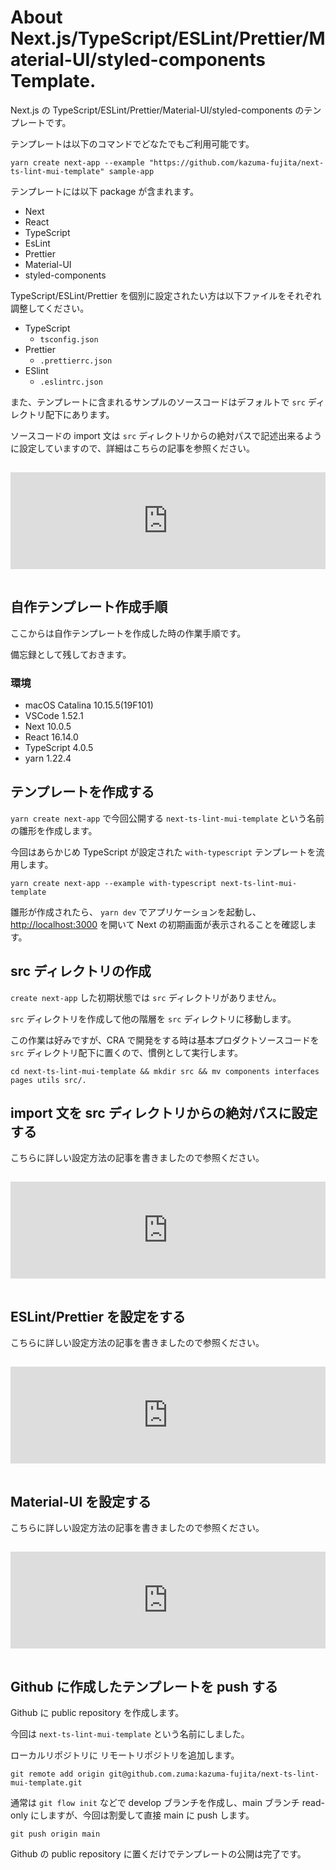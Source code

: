 # About Next.js/TypeScript/ESLint/Prettier/Material-UI/styled-components Template.

Next.js の TypeScript/ESLint/Prettier/Material-UI/styled-components のテンプレートです。

テンプレートは以下のコマンドでどなたでもご利用可能です。

```
yarn create next-app --example "https://github.com/kazuma-fujita/next-ts-lint-mui-template" sample-app
```

テンプレートには以下 package が含まれます。

- Next
- React
- TypeScript
- EsLint
- Prettier
- Material-UI
- styled-components

TypeScript/ESLint/Prettier を個別に設定されたい方は以下ファイルをそれぞれ調整してください。

- TypeScript
  - `tsconfig.json`
- Prettier
  - `.prettierrc.json`
- ESlint
  - `.eslintrc.json`

また、テンプレートに含まれるサンプルのソースコードはデフォルトで `src` ディレクトリ配下にあります。

ソースコードの import 文は `src` ディレクトリからの絶対パスで記述出来るように設定していますので、詳細はこちらの記事を参照ください。

<iframe class="hatenablogcard" style="width:100%;height:155px;margin:15px 0;max-width:680px;" title="Reactのimport文を絶対パスで設定する(TypeScript版) | ZUMA Lab" src="https://hatenablog-parts.com/embed?url=https://zuma-lab.com/posts/typescript-import-absolute-path-settings" frameborder="0" scrolling="no"></iframe>

## 自作テンプレート作成手順

ここからは自作テンプレートを作成した時の作業手順です。

備忘録として残しておきます。

### 環境

- macOS Catalina 10.15.5(19F101)
- VSCode 1.52.1
- Next 10.0.5
- React 16.14.0
- TypeScript 4.0.5
- yarn 1.22.4

## テンプレートを作成する

`yarn create next-app` で今回公開する `next-ts-lint-mui-template` という名前の雛形を作成します。

今回はあらかじめ TypeScript が設定された `with-typescript` テンプレートを流用します。

```
yarn create next-app --example with-typescript next-ts-lint-mui-template
```

雛形が作成されたら、 `yarn dev` でアプリケーションを起動し、 [http://localhost:3000](http://localhost:3000) を開いて Next の初期画面が表示されることを確認します。

## src ディレクトリの作成

`create next-app` した初期状態では `src` ディレクトリがありません。

`src` ディレクトリを作成して他の階層を `src` ディレクトリに移動します。

この作業は好みですが、CRA で開発をする時は基本プロダクトソースコードを `src` ディレクトリ配下に置くので、慣例として実行します。

```
cd next-ts-lint-mui-template && mkdir src && mv components interfaces pages utils src/.
```

## import 文を src ディレクトリからの絶対パスに設定する

こちらに詳しい設定方法の記事を書きましたので参照ください。

<iframe class="hatenablogcard" style="width:100%;height:155px;margin:15px 0;max-width:680px;" title="Reactのimport文を絶対パスで設定する(TypeScript版) | ZUMA Lab" src="https://hatenablog-parts.com/embed?url=https://zuma-lab.com/posts/typescript-import-absolute-path-settings" frameborder="0" scrolling="no"></iframe>

## ESLint/Prettier を設定をする

こちらに詳しい設定方法の記事を書きましたので参照ください。

<iframe class="hatenablogcard" style="width:100%;height:155px;margin:15px 0;max-width:680px;" title="TypeScriptのプロジェクトにESLintとPrettierを併用してVSCodeの保存時に自動フォーマットをする | ZUMA Lab" src="https://hatenablog-parts.com/embed?url=https://zuma-lab.com/posts/eslint-prettier-settings" frameborder="0" scrolling="no"></iframe>

## Material-UI を設定する

こちらに詳しい設定方法の記事を書きましたので参照ください。

<iframe class="hatenablogcard" style="width:100%;height:155px;margin:15px 0;max-width:680px;" title="Next.js/TypeScriptプロジェクトにMaterial-UI/styled-componentsを対応させる | ZUMA Lab" src="https://hatenablog-parts.com/embed?url=https://zuma-lab.com/posts/next-material-ui-styled-components-settings" frameborder="0" scrolling="no"></iframe>

## Github に作成したテンプレートを push する

Github に public repository を作成します。

今回は `next-ts-lint-mui-template` という名前にしました。

ローカルリポジトリに リモートリポジトリを追加します。

```
git remote add origin git@github.com.zuma:kazuma-fujita/next-ts-lint-mui-template.git
```

通常は `git flow init` などで develop ブランチを作成し、main ブランチ read-only にしますが、今回は割愛して直接 main に push します。

```
git push origin main
```

Github の public repository に置くだけでテンプレートの公開は完了です。
